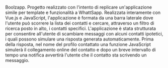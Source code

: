 Boolzapp. Progetto realizzato con l'intento di replicare un'applicazione simile per template e funzionalità a WhattSapp. 
Realizzata interamente con Vue.js e JavaScript, l'applicazione è formata da una barra laterale dove l'utente può scorrere la lista dei contatti e cercare, attraverso un filtro di ricerca posto in alto, i contatti
specifici. L'applicazione è stata strutturata per consentire all'utente di scambiare messaggi con alcuni contatti ipotetici, i quali possono simulare una risposta generata automaticamente. 
Prima della risposta, nel nome del profilo contattato una funzione JavaScript simulerà il collegamento online del contatto e dopo un breve intervallo di tempo una notifica avvertirà l'utente che il contatto
sta scrivendo un messaggio.
